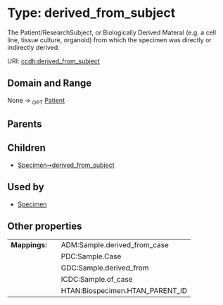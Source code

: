 
# Type: derived_from_subject


The Patient/ResearchSubject, or Biologically Derived Materal (e.g. a cell line, tissue culture, organoid) from which the specimen was directly or indirectly derived.

URI: [ccdh:derived_from_subject](https://ccdh.example.org/ccdh/derived_from_subject)


## Domain and Range

None ->  <sub>OPT</sub> [Patient](Patient.md)

## Parents


## Children

 *  [Specimen➞derived_from_subject](Specimen_derived_from_subject.md)

## Used by

 * [Specimen](Specimen.md)

## Other properties

|  |  |  |
| --- | --- | --- |
| **Mappings:** | | ADM:Sample.derived_from_case |
|  | | PDC:Sample.Case |
|  | | GDC:Sample.derived_from |
|  | | ICDC:Sample.of_case |
|  | | HTAN:Biospecimen.HTAN_PARENT_ID |


